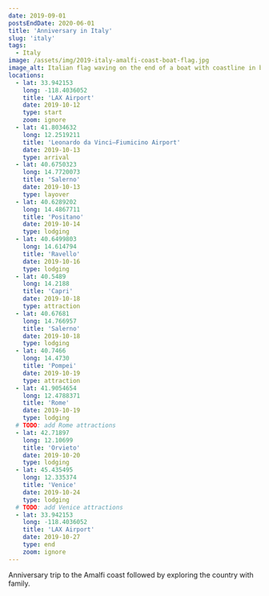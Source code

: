 ```yaml
---
date: 2019-09-01
postsEndDate: 2020-06-01
title: 'Anniversary in Italy'
slug: 'italy'
tags:
  - Italy
image: /assets/img/2019-italy-amalfi-coast-boat-flag.jpg
image_alt: Italian flag waving on the end of a boat with coastline in background.
locations: 
  - lat: 33.942153
    long: -118.4036052
    title: 'LAX Airport'
    date: 2019-10-12
    type: start
    zoom: ignore
  - lat: 41.8034632
    long: 12.2519211
    title: 'Leonardo da Vinci–Fiumicino Airport'
    date: 2019-10-13
    type: arrival
  - lat: 40.6750323
    long: 14.7720073
    title: 'Salerno'
    date: 2019-10-13
    type: layover
  - lat: 40.6289202
    long: 14.4867711
    title: 'Positano'
    date: 2019-10-14
    type: lodging
  - lat: 40.6499803
    long: 14.614794
    title: 'Ravello'
    date: 2019-10-16
    type: lodging
  - lat: 40.5489
    long: 14.2188
    title: 'Capri'
    date: 2019-10-18
    type: attraction
  - lat: 40.67681
    long: 14.766957
    title: 'Salerno'
    date: 2019-10-18
    type: lodging
  - lat: 40.7466
    long: 14.4730
    title: 'Pompei'
    date: 2019-10-19
    type: attraction
  - lat: 41.9054654
    long: 12.4788371
    title: 'Rome'
    date: 2019-10-19
    type: lodging
  # TODO: add Rome attractions
  - lat: 42.71897
    long: 12.10699
    title: 'Orvieto'
    date: 2019-10-20
    type: lodging
  - lat: 45.435495
    long: 12.335374
    title: 'Venice'
    date: 2019-10-24
    type: lodging
  # TODO: add Venice attractions
  - lat: 33.942153
    long: -118.4036052
    title: 'LAX Airport'
    date: 2019-10-27
    type: end
    zoom: ignore
---
```


Anniversary trip to the Amalfi coast followed by exploring the country with family.
